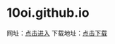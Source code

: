 # 10oi.github.io
网址：<a href="https://10oi.github.io/" target="_blank">点击进入</a>
下载地址：<a href="https://github.com/10oi/10oi.github.io/archive/master.zip" target="_blank">点击下载</a>
